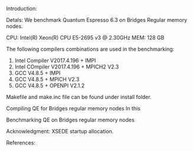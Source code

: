 Introduction:


Detals:
We benchmark Quantum Espresso 6.3 on Bridges Regular memory nodes. 

CPU: Intel(R) Xeon(R) CPU E5-2695 v3 @ 2.30GHz
MEM: 128 GB

The following compilers combinations are used in the benchmarking:
1) Intel Compiler V2017.4.196 + IMPI
2) Intel COmpiler V2017.4.196 + MPICH2 V2.3
3) GCC V4.8.5 + IMPI
4) GCC V4.8.5 + MPICH V2.3
5) GCC V4.8.5 + OPENPI V2.1.2

Makefile and make.inc file can be found under install folder.

Compiling QE for Bridges regular memory nodes
In this 


Benchmarking QE on Bridges regular memory nodes



Acknowledgment: XSEDE startup allocation.

References:

